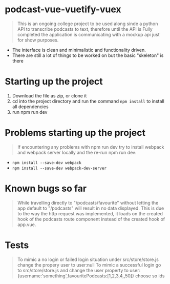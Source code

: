 # podcast-vue-vuetify-vuex

>This is an ongoing college project to be used along sinde a python API to transcribe podcasts to text, therefore until the API is Fully completed the application is communicating with a mockup api just for show purposes.
- The interface is clean and minimalistic and functionality driven.
- There are still a lot of things to be worked on but the basic "skeleton" is there

# Starting up the project
1. Download the file as zip, or clone it
1. cd into the project directory and run the command `npm install`  to install all dependencies
1. run npm run dev

# Problems starting up the project 

> If encountering any problems with npm run dev try to install webpack and webpack server locally and the re-run npm run dev:

* `npm install --save-dev webpack`
* `npm install --save-dev webpack-dev-server`

# Known bugs so far
> While travelling directly to "/podcasts/favourite" without letting the app default to "/podcasts" will result in no data displayed.
>This is due to the way the http request was implemented, it loads on the created hook of the podcasts route component instead of the created hook of app.vue.

# Tests

> To mimic a no login or failed login situation under src/store/store.js change the propery user to user:null
> To mimic a successful login go to src/store/store.js and change the user property to user:{username:'something',favouritePodcasts:[1,2,3,4,,50]} choose so ids

